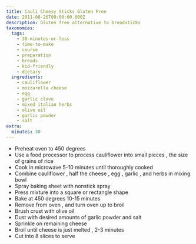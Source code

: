 ```yaml
---
title: Cauli Cheesy Sticks Gluten Free
date: 2011-08-26T00:00:00.000Z
description: Gluten free alternative to breadsticks
taxonomies:
  tags:
    - 30-minutes-or-less
    - time-to-make
    - course
    - preparation
    - breads
    - kid-friendly
    - dietary
  ingredients:
    - cauliflower
    - mozzarella cheese
    - egg
    - garlic clove
    - mixed italian herbs
    - olive oil
    - garlic powder
    - salt
extra:
  minutes: 30
---
```

 - Preheat oven to 450 degrees
 - Use a food processor to process cauliflower into small pieces , the size of grains of rice
 - Cook in microwave 5-10 minutes until thoroughly cooked
 - Combine cauliflower , half the cheese , egg , garlic , and herbs in mixing bowl
 - Spray baking sheet with nonstick spray
 - Press mixture into a square or rectangle shape
 - Bake at 450 degrees 10-15 minutes
 - Remove from oven , and turn oven up to broil
 - Brush crust with olive oil
 - Dust with desired amounts of garlic powder and salt
 - Sprinkle on remaining cheese
 - Broil until cheese is just melted , 2-3 minutes
 - Cut into 8 slices to serve
